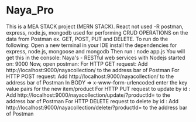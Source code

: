 # Naya_Pro
This is a MEA STACK project (MERN STACK). React not used -R
postman, express, node.js, mongodb used
for performing CRUD OPERATIONS on the data from Postman ex. GET, POST, PUT and DELETE.
To run do the following:
Open a new terminal in your IDE
install the dependencies for express, node.js, mongoose and mongodb
Then run : node app.js
You will get this in the console:
Naya's -  RESTful web services with Nodejs started on: 9000
Now, open postman:
For HTTP GET request: Add http://localhost:9000/nayacollection/ to the address bar of Postman
For HTTP POST request: Add http://localhost:9000/nayacollection/ to the address bar of Postman 
                        In BODY => x-www-form-urlencoded enter the key value pairs for the new item/product
For HTTP PUT request to update by id : Add http://localhost:9000/nayacollection/update/?productId= to the address bar of Postman
For HTTP DELETE request to delete by id : Add http://localhost:9000/nayacollection/delete/?productId=  to the address bar of Postman

